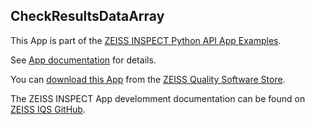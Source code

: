 ## CheckResultsDataArray

This App is part of the [ZEISS INSPECT Python API App Examples](https://github.com/ZEISS/zeiss-inspect-app-examples/tree/main/AppExamples).

See [App documentation](Documentation.md) for details.

You can [download this App](https://software-store.zeiss.com/products/apps/check-results-data-array) from the [ZEISS Quality Software Store](https://software-store.zeiss.com).

The ZEISS INSPECT App develomment documentation can be found on [ZEISS IQS GitHub](https://zeiss.github.io/zeiss-inspect-app-api/).